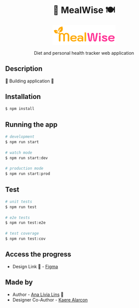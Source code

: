 <h1 align="center">🌱 MealWise 🍽️</h1>
<p align="center">
  <img src="./web/assets/Logo.svg" width="200" alt="MealWise Logo" />
</p>

  <p align="center">Diet and personal health tracker web application</p>

## Description
🚧 Building application 🚧

## Installation

```bash
$ npm install
```

## Running the app

```bash
# development
$ npm run start

# watch mode
$ npm run start:dev

# production mode
$ npm run start:prod
```

## Test

```bash
# unit tests
$ npm run test

# e2e tests
$ npm run test:e2e

# test coverage
$ npm run test:cov
```

## Access the progress
- Design Link 🚧 - [Figma](https://www.figma.com/design/wXIf1CEiscRYdnATkktbEB/Untitled?node-id=1-21&t=MRoSUlzn5bSxJwoj-1)


## Made by

- Author - [Ana Lívia Lins](https://www.linkedin.com/in/analivialins/) 💖
- Designer Co-Author - [Kaere Alarcon](https://www.linkedin.com/in/kaere/)
